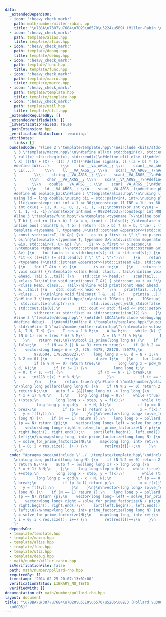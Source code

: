 ```yaml
---
data:
  _extendedDependsOn:
  - icon: ':heavy_check_mark:'
    path: math/number/miller-rabin.hpp
    title: "\u78BA\u7387\u7684\u7D20\u6570\u5224\u5B9A (Miller-Rabin \u6CD5)"
  - icon: ':heavy_check_mark:'
    path: template/alias.hpp
    title: template/alias.hpp
  - icon: ':heavy_check_mark:'
    path: template/debug.hpp
    title: template/debug.hpp
  - icon: ':heavy_check_mark:'
    path: template/func.hpp
    title: template/func.hpp
  - icon: ':heavy_check_mark:'
    path: template/macro.hpp
    title: template/macro.hpp
  - icon: ':heavy_check_mark:'
    path: template/template.hpp
    title: template/template.hpp
  - icon: ':heavy_check_mark:'
    path: template/util.hpp
    title: template/util.hpp
  _extendedRequiredBy: []
  _extendedVerifiedWith: []
  _isVerificationFailed: false
  _pathExtension: hpp
  _verificationStatusIcon: ':warning:'
  attributes:
    links: []
  bundledCode: "#line 2 \"template/template.hpp\"\n#include <bits/stdc++.h>\n#line\
    \ 3 \"template/macro.hpp\"\n\n#define all(x) std::begin(x), std::end(x)\n#define\
    \ rall(x) std::rbegin(x), std::rend(x)\n#define elif else if\n#define updiv(N,\
    \ X) (((N) + (X) - (1)) / (X))\n#define sigma(a, b) ((a + b) * (b - a + 1) / 2)\n\
    #define INT(...)     \\\n    int __VA_ARGS__; \\\n    scan(__VA_ARGS__)\n#define\
    \ LL(...)     \\\n    ll __VA_ARGS__; \\\n    scan(__VA_ARGS__)\n#define STR(...)\
    \        \\\n    string __VA_ARGS__; \\\n    scan(__VA_ARGS__)\n#define CHR(...)\
    \      \\\n    char __VA_ARGS__; \\\n    scan(__VA_ARGS__)\n#define DOU(...) \
    \       \\\n    double __VA_ARGS__; \\\n    scan(__VA_ARGS__)\n#define LD(...)\
    \     \\\n    ld __VA_ARGS__; \\\n    scan(__VA_ARGS__)\n#define pb push_back\n\
    #define eb emplace_back\n#line 3 \"template/alias.hpp\"\n\nusing ll = long long;\n\
    using ld = long double;\nusing pii = std::pair<int, int>;\nusing pll = std::pair<ll,\
    \ ll>;\nconstexpr int inf = 1 << 30;\nconstexpr ll INF = 1LL << 60;\nconstexpr\
    \ int dx[8] = {1, 0, -1, 0, 1, -1, 1, -1};\nconstexpr int dy[8] = {0, 1, 0, -1,\
    \ 1, 1, -1, -1};\nconstexpr int mod = 998244353;\nconstexpr int MOD = 1e9 + 7;\n\
    #line 3 \"template/func.hpp\"\n\ntemplate <typename T>\ninline bool chmax(T& a,\
    \ T b) { return ((a < b) ? (a = b, true) : (false)); }\ntemplate <typename T>\n\
    inline bool chmin(T& a, T b) { return ((a > b) ? (a = b, true) : (false)); }\n\
    template <typename T, typename U>\nstd::ostream &operator<<(std::ostream &os,\
    \ const std::pair<T, U> &p) {\n    os << p.first << \" \" << p.second;\n    return\
    \ os;\n}\ntemplate <typename T, typename U>\nstd::istream &operator>>(std::istream\
    \ &is, std::pair<T, U> &p) {\n    is >> p.first >> p.second;\n    return is;\n\
    }\ntemplate <typename T>\nstd::ostream &operator<<(std::ostream &os, const std::vector<T>\
    \ &v) {\n    for (auto it = std::begin(v); it != std::end(v);) {\n        os <<\
    \ *it << ((++it) != std::end(v) ? \" \" : \"\");\n    }\n    return os;\n}\ntemplate\
    \ <typename T>\nstd::istream &operator>>(std::istream &is, std::vector<T> &v)\
    \ {\n    for (T &in : v) {\n        is >> in;\n    }\n    return is;\n}\ninline\
    \ void scan() {}\ntemplate <class Head, class... Tail>\ninline void scan(Head\
    \ &head, Tail &...tail) {\n    std::cin >> head;\n    scan(tail...);\n}\ntemplate\
    \ <class T>\ninline void print(const T &t) { std::cout << t << '\\n'; }\ntemplate\
    \ <class Head, class... Tail>\ninline void print(const Head &head, const Tail\
    \ &...tail) {\n    std::cout << head << ' ';\n    print(tail...);\n}\ntemplate\
    \ <class... T>\ninline void fin(const T &...a) {\n    print(a...);\n    exit(0);\n\
    }\n#line 3 \"template/util.hpp\"\n\nstruct IOSetup {\n    IOSetup() {\n      \
    \  std::cin.tie(nullptr);\n        std::ios::sync_with_stdio(false);\n       \
    \ std::cout.tie(0);\n        std::cout << std::fixed << std::setprecision(12);\n\
    \        std::cerr << std::fixed << std::setprecision(12);\n    }\n} IOSetup;\n\
    #line 3 \"template/debug.hpp\"\n\n#ifdef LOCAL\n#include <debug.hpp>\n#else\n\
    #define debug(...)\n#endif\n#line 8 \"template/template.hpp\"\nusing namespace\
    \ std;\n#line 3 \"math/number/miller-rabin.hpp\"\n\ntemplate <class T>\nT pow_mod(T\
    \ A, T N, T M) {\n    T res = 1 % M;\n    A %= M;\n    while (N) {\n        if\
    \ (N & 1) res = (res * A) % M;\n        A = (A * A) % M;\n        N >>= 1;\n \
    \   }\n    return res;\n}\n\nbool is_prime(long long N) {\n    if (N <= 1) return\
    \ false;\n    if (N == 2 || N == 3) return true;\n    if (N % 2 == 0) return false;\n\
    \    vector<long long> A = {2, 325, 9375, 28178, 450775,\n                   \
    \        9780504, 1795265022};\n    long long s = 0, d = N - 1;\n    while (d\
    \ % 2 == 0) {\n        ++s;\n        d >>= 1;\n    }\n    for (auto a : A) {\n\
    \        if (a % N == 0) return true;\n        long long x = pow_mod<__int128_t>(a,\
    \ d, N);\n        if (x != 1) {\n            long long t;\n            for (t\
    \ = 0; t < s; ++t) {\n                if (x == N - 1) break;\n               \
    \ x = __int128_t(x) * x % N;\n            }\n            if (t == s) return false;\n\
    \        }\n    }\n    return true;\n}\n#line 4 \"math/number/pollard-rho.hpp\"\
    \n\nlong long pollard(long long N) {\n    if (N % 2 == 0) return 2;\n    if (is_prime(N))\
    \ return N;\n\n    auto f = [&](long long x) -> long long {\n        return (__int128_t(x)\
    \ * x + 1) % N;\n    };\n    long long step = 0;\n    while (true) {\n       \
    \ ++step;\n        long long x = step, y = f(x);\n        while (true) {\n   \
    \         long long p = gcd(y - x + N, N);\n            if (p == 0 || p == N)\
    \ break;\n            if (p != 1) return p;\n            x = f(x);\n         \
    \   y = f(f(y));\n        }\n    }\n}\n\nvector<long long> solve_for_prime_factorize(long\
    \ long N) {\n    if (N == 1) return {};\n    long long p = pollard(N);\n    if\
    \ (p == N) return {p};\n    vector<long long> left = solve_for_prime_factorize(p);\n\
    \    vector<long long> right = solve_for_prime_factorize(N / p);\n    left.insert(left.end(),\
    \ right.begin(), right.end());\n    sort(left.begin(), left.end());\n    return\
    \ left;\n}\n\nmap<long long, int> prime_factorize(long long N) {\n    auto res\
    \ = solve_for_prime_factorize(N);\n    map<long long, int> ret;\n    for (int\
    \ i = 0; i < res.size(); i++) {\n        ret[res[i]]++;\n    }\n    return ret;\n\
    }\n"
  code: "#pragma once\n#include \"../../template/template.hpp\"\n#include \"miller-rabin.hpp\"\
    \n\nlong long pollard(long long N) {\n    if (N % 2 == 0) return 2;\n    if (is_prime(N))\
    \ return N;\n\n    auto f = [&](long long x) -> long long {\n        return (__int128_t(x)\
    \ * x + 1) % N;\n    };\n    long long step = 0;\n    while (true) {\n       \
    \ ++step;\n        long long x = step, y = f(x);\n        while (true) {\n   \
    \         long long p = gcd(y - x + N, N);\n            if (p == 0 || p == N)\
    \ break;\n            if (p != 1) return p;\n            x = f(x);\n         \
    \   y = f(f(y));\n        }\n    }\n}\n\nvector<long long> solve_for_prime_factorize(long\
    \ long N) {\n    if (N == 1) return {};\n    long long p = pollard(N);\n    if\
    \ (p == N) return {p};\n    vector<long long> left = solve_for_prime_factorize(p);\n\
    \    vector<long long> right = solve_for_prime_factorize(N / p);\n    left.insert(left.end(),\
    \ right.begin(), right.end());\n    sort(left.begin(), left.end());\n    return\
    \ left;\n}\n\nmap<long long, int> prime_factorize(long long N) {\n    auto res\
    \ = solve_for_prime_factorize(N);\n    map<long long, int> ret;\n    for (int\
    \ i = 0; i < res.size(); i++) {\n        ret[res[i]]++;\n    }\n    return ret;\n\
    }"
  dependsOn:
  - template/template.hpp
  - template/macro.hpp
  - template/alias.hpp
  - template/func.hpp
  - template/util.hpp
  - template/debug.hpp
  - math/number/miller-rabin.hpp
  isVerificationFile: false
  path: math/number/pollard-rho.hpp
  requiredBy: []
  timestamp: '2024-02-25 20:07:13+09:00'
  verificationStatus: LIBRARY_NO_TESTS
  verifiedWith: []
documentation_of: math/number/pollard-rho.hpp
layout: document
title: "\u78BA\u7387\u7684\u7D20\u56E0\u6570\u5206\u89E3 (Pollard \u306E\u30ED\u30FC\
  \u6CD5)"
---
```

